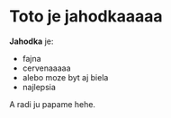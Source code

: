 # Toto je jahodkaaaaa

**Jahodka** je:
* fajna
* cervenaaaaa
* alebo moze byt aj biela
* najlepsia

A radi ju papame hehe.
